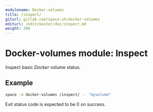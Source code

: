 ```yaml
---
modulename: Docker-volumes
title: /inspect/
giturl: gitlab.com/space-sh/docker-volumes
editurl: /edit/master/doc/inspect.md
weight: 200
---
```

# Docker-volumes module: Inspect

Inspect basic _Docker_ volume status.

## Example

```sh
space -m docker-volumes /inspect/ -- "myvolume"
```

Exit status code is expected to be 0 on success.

